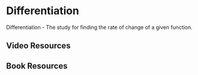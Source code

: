 # Differentiation

Differentiation - The study for finding the rate of change of a given function.

## Video Resources


## Book Resources
